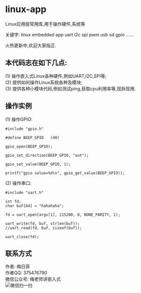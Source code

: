 # linux-app
Linux应用层常用库,用于操作硬件,系统等

关键字: linux embedded app uart i2c spi pwm usb sd gpio ......  

火热更新中,欢迎大家指正.

## 本代码志在如下几点:  
(1) 操作嵌入式Linux各种硬件,例如UART,I2C,SPI等;  
(2) 提供如何操作Linux系统各种及模块;  
(3) 提供各种小模块代码,例如测试ping,获取cpu利用率等,现拆现用.  

## 操作实例  

(1) 操作GPIO:  
```
#include "gpio.h"

#define BEEP_GPIO	(40)

gpio_open(BEEP_GPIO);

gpio_set_direction(BEEP_GPIO, "out");

gpio_set_value(BEEP_GPIO, 1);

printf("gpio value=%d\n", gpio_get_value(BEEP_GPIO));
```  
   

(2) 操作串口: 
```
#include "uart.h"

int fd;
char buf[64] = "hahahaha";

fd = uart_open(argv[1], 115200, 8, NONE_PARITY, 1);

uart_write(fd, buf, strlen(buf));
//uart_read(fd, buf, sizeof(buf));

uart_close(fd);
```

## 联系方式  
作者: 梅日菲  
作者QQ: 375476790  
微信公众号: 梅老师讲嵌入式  
![微信扫一扫](https://github.com/Teacher-May/linux-app/raw/master/pic/WXGZH.jpg)
